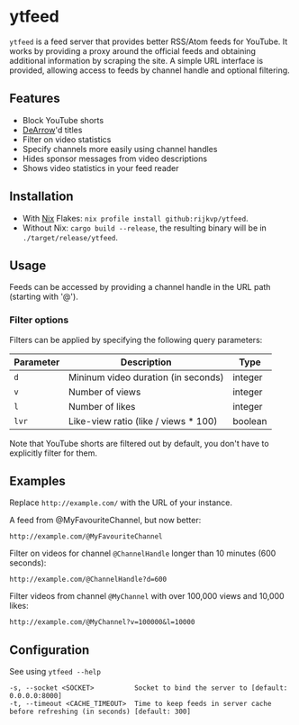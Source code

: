 # ytfeed

`ytfeed` is a feed server that provides better RSS/Atom feeds for YouTube.
It works by providing a proxy around the official feeds and obtaining additional information by scraping the site.
A simple URL interface is provided, allowing access to feeds by channel handle and optional filtering.

## Features

- Block YouTube shorts
- [DeArrow](https://dearrow.ajay.app/)'d titles
- Filter on video statistics
- Specify channels more easily using channel handles
- Hides sponsor messages from video descriptions
- Shows video statistics in your feed reader

## Installation

- With [Nix](https://nixos.org/) Flakes: `nix profile install github:rijkvp/ytfeed`. 
- Without Nix: `cargo build --release`, the resulting binary will be in `./target/release/ytfeed`.

## Usage

Feeds can be accessed by providing a channel handle in the URL path (starting with '@').

### Filter options

Filters can be applied by specifying the following query parameters:

Parameter | Description | Type
--- | --- | --- 
`d` | Mininum video duration (in seconds) | integer
`v` | Number of views | integer
`l` | Number of likes | integer
`lvr` | Like-view ratio (like / views * 100) | boolean

Note that YouTube shorts are filtered out by default, you don't have to explicitly filter for them.

## Examples

Replace `http://example.com/` with the URL of your instance.

A feed from @MyFavouriteChannel, but now better:
```
http://example.com/@MyFavouriteChannel
```

Filter on videos for channel `@ChannelHandle` longer than 10 minutes (600 seconds):
```
http://example.com/@ChannelHandle?d=600
```

Filter videos from channel `@MyChannel` with over 100,000 views and 10,000 likes:
```
http://example.com/@MyChannel?v=100000&l=10000
```

## Configuration

See using `ytfeed --help`
```
-s, --socket <SOCKET>          Socket to bind the server to [default: 0.0.0.0:8000]
-t, --timeout <CACHE_TIMEOUT>  Time to keep feeds in server cache before refreshing (in seconds) [default: 300]
```
